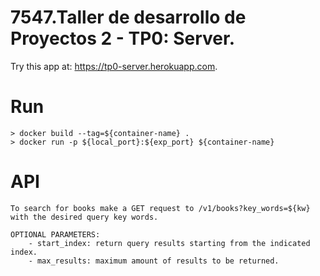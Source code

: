 # 7547.Taller de desarrollo de Proyectos 2 - TP0: Server.

Try this app at: https://tp0-server.herokuapp.com.

# Run
	> docker build --tag=${container-name} .
	> docker run -p ${local_port}:${exp_port} ${container-name}

# API

	To search for books make a GET request to /v1/books?key_words=${kw} with the desired query key words. 

	OPTIONAL PARAMETERS:
		- start_index: return query results starting from the indicated index.
		- max_results: maximum amount of results to be returned.
